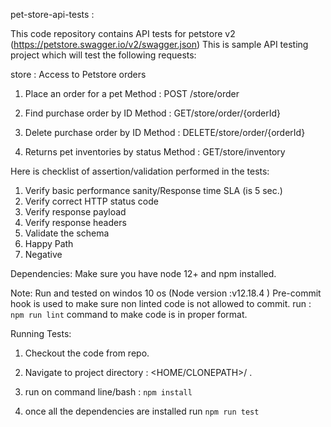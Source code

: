 pet-store-api-tests :

This code repository contains API tests for petstore v2 (https://petstore.swagger.io/v2/swagger.json)
This is sample API testing project which will test the following requests:

store : Access to Petstore orders

1. Place an order for a pet
Method : POST
​/store​/order

2. Find purchase order by ID
Method : GET
​/store​/order​/{orderId}

3. Delete purchase order by ID
Method : DELETE
​/store​/order​/{orderId}

4. Returns pet inventories by status
Method : GET
​/store​/inventory

Here is checklist of assertion/validation performed in the tests:
  1. Verify basic performance sanity/Response time SLA (is 5 sec.)  
  2. Verify correct HTTP status code
  3. Verify response payload
  4. Verify response headers
  5. Validate the schema
  6. Happy Path
  7. Negative 
 
Dependencies:
Make sure you have node 12+ and npm installed.

Note: 
Run and tested on windos 10 os (Node version :v12.18.4 )
Pre-commit hook is used to make sure non linted code is not allowed to commit.
run : `npm run lint` command to make code is in proper format.


Running Tests:
 1. Checkout the code from repo.

 2. Navigate to project directory : <HOME/CLONEPATH>/<pet-store-api-tests> . 

 3. run on command line/bash  : `npm install`

 4. once all the dependencies are installed run `npm run test`
